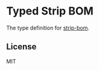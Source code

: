 # Typed Strip BOM

The type definition for [strip-bom](https://github.com/sindresorhus/strip-bom).

## License

MIT
